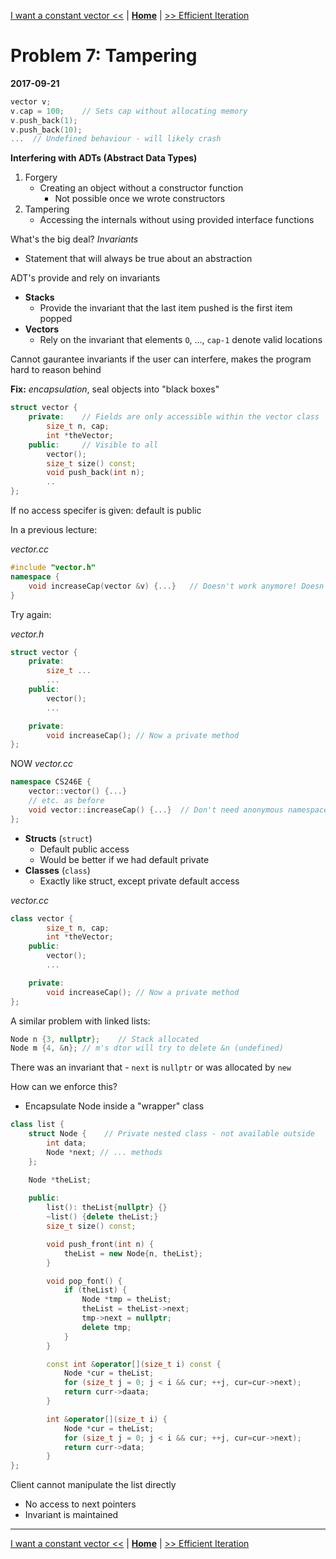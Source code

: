 [I want a constant vector <<](./problem_6.md) | [**Home**](../README.md) | [>> Efficient Iteration](./problem_8.md)

# Problem 7: Tampering
**2017-09-21**

```C++
vector v;
v.cap = 100;    // Sets cap without allocating memory
v.push_back(1);
v.push_back(10);
...  // Undefined behaviour - will likely crash
```
**Interfering with ADTs (Abstract Data Types)**

1. Forgery 
    - Creating an object without a constructor function
        - Not possible once we wrote constructors
1. Tampering
    - Accessing the internals without using provided interface functions

What's the big deal? _Invariants_

- Statement that will always be true about an abstraction

ADT's provide and rely on invariants

- **Stacks**
    - Provide the invariant that the last item pushed is the first item popped
- **Vectors**
    - Rely on the invariant that elements `O`, ..., `cap-1` denote valid locations

Cannot gaurantee invariants if the user can interfere, makes the program hard to reason behind

**Fix:** _encapsulation_, seal objects into "black boxes"

```C++
struct vector {
    private:    // Fields are only accessible within the vector class
        size_t n, cap;      
        int *theVector;
    public:     // Visible to all
        vector();
        size_t size() const;
        void push_back(int n);
        ..
};
```

If no access specifer is given: default is public

In a previous lecture:

_vector.cc_
```C++
#include "vector.h"
namespace {
    void increaseCap(vector &v) {...}   // Doesn't work anymore! Doesn't have access to v's internals
}
```

Try again:

_vector.h_
```C++
struct vector {
    private:
        size_t ...
        ...
    public:
        vector();
        ...

    private:
        void increaseCap(); // Now a private method
};
```

NOW
_vector.cc_
```C++
namespace CS246E {
    vector::vector() {...}  
    // etc. as before
    void vector::increaseCap() {...}  // Don't need anonymous namespaces anymore!
};
```

- **Structs** (`struct`)
    - Default public access
    - Would be better if we had default private
- **Classes** (`class`)
    - Exactly like struct, except private default access

_vector.cc_
```C++
class vector {
        size_t n, cap;
        int *theVector;
    public:
        vector();
        ...

    private:
        void increaseCap(); // Now a private method
};
```

A similar problem with linked lists:

```C++
Node n {3, nullptr};    // Stack allocated
Node m {4, &n}; // m's dtor will try to delete &n (undefined)
```

There was an invariant that - `next` is `nullptr` or was allocated by `new`

How can we enforce this? 
- Encapsulate Node inside a "wrapper" class

```C++
class list {
    struct Node {    // Private nested class - not available outside
        int data;
        Node *next; // ... methods
    };

    Node *theList;
    
    public:
        list(): theList{nullptr} {}
        ~list() {delete theList;}
        size_t size() const;

        void push_front(int n) {
            theList = new Node{n, theList};
        }

        void pop_font() {
            if (theList) {
                Node *tmp = theList;
                theList = theList->next;
                tmp->next = nullptr;
                delete tmp;
            }
        }

        const int &operator[](size_t i) const {
            Node *cur = theList;
            for (size_t j = 0; j < i && cur; ++j, cur=cur->next);
            return curr->daata;
        }

        int &operator[](size_t i) {
            Node *cur = theList;
            for (size_t j = 0; j < i && cur; ++j, cur=cur->next);
            return curr->data;
        }   
};
```
Client cannot manipulate the list directly
- No access to next pointers
- Invariant is maintained

---
[I want a constant vector <<](./problem_6.md) | [**Home**](../README.md) | [>> Efficient Iteration](./problem_8.md)